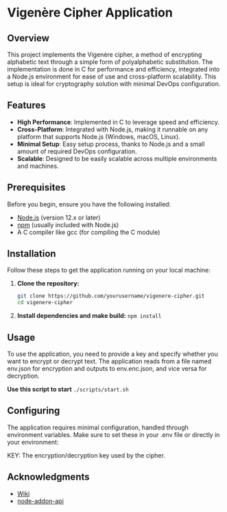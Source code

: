 # Vigenère Cipher Application

## Overview
This project implements the Vigenère cipher, a method of encrypting alphabetic text through a simple form of polyalphabetic substitution. The implementation is done in C for performance and efficiency, integrated into a Node.js environment for ease of use and cross-platform scalability. This setup is ideal for cryptography solution with minimal DevOps configuration.

## Features
- **High Performance**: Implemented in C to leverage speed and efficiency.
- **Cross-Platform**: Integrated with Node.js, making it runnable on any platform that supports Node.js (Windows, macOS, Linux).
- **Minimal Setup**: Easy setup process, thanks to Node.js and a small amount of required DevOps configuration.
- **Scalable**: Designed to be easily scalable across multiple environments and machines.

## Prerequisites
Before you begin, ensure you have the following installed:
- [Node.js](https://nodejs.org/en/download/) (version 12.x or later)
- [npm](https://npmjs.com/) (usually included with Node.js)
- A C compiler like gcc (for compiling the C module)

## Installation
Follow these steps to get the application running on your local machine:

1. **Clone the repository:**
   ```bash
   git clone https://github.com/yourusername/vigenere-cipher.git
   cd vigenere-cipher

2. **Install dependencies and make build:**
    ```npm install```

## Usage
To use the application, you need to provide a key and specify whether you want to encrypt or decrypt text. The application reads from a file named env.json for encryption and outputs to env.enc.json, and vice versa for decryption.

**Use this script to start**
```./scripts/start.sh```

## Configuring
The application requires minimal configuration, handled through environment variables. Make sure to set these in your .env file or directly in your environment:

KEY: The encryption/decryption key used by the cipher.

## Acknowledgments
- [Wiki](https://en.wikipedia.org/wiki/Vigen%C3%A8re_cipher#%3A~%3Atext%3DThe%20Vigen%C3%A8re%20cipher%20%28French%20pronunciation%2Cof%20another%20text%2C%20the%20key.)
- [node-addon-api](https://github.com/nodejs/node-addon-api)

